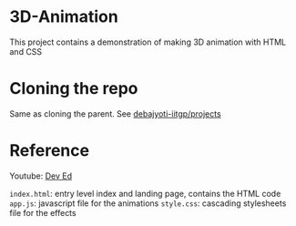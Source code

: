 # 3D-Animation

This project contains a demonstration of making 3D animation with HTML and CSS

# Cloning the repo

Same as cloning the parent. See [debajyoti-iitgp/projects](github.com/debajyoti-iitkgp/projects)

# Reference 

Youtube: [Dev Ed](https://www.youtube.com/watch?v=XK7T3mY1V-w)

`index.html`: entry level index and landing page, contains the HTML code
`app.js`: javascript file for the animations
`style.css`: cascading stylesheets file for the effects
